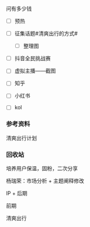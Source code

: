 

问有多少钱



- [ ] 预热
- [ ] 征集话题#清爽出行的方式#
  - [ ] 整理图
- [ ] 抖音全民挑战赛
- [ ] 虚拟主播——截图
- [ ] 知乎
- [ ] 小红书
- [ ] kol





### 参考资料

清爽出行计划





### 回收站

培养用户保温，固粉，二次分享



杨瑞荣：市场分析 + 主题阐释修改 

IP + 后期

前期

清爽出行